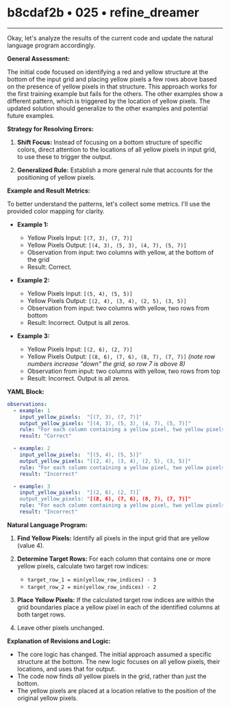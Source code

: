 # b8cdaf2b • 025 • refine_dreamer

---
Okay, let's analyze the results of the current code and update the natural language program accordingly.

**General Assessment:**

The initial code focused on identifying a red and yellow structure at the bottom of the input grid and placing yellow pixels a few rows above based on the presence of yellow pixels in that structure. This approach works for the first training example but fails for the others. The other examples show a different pattern, which is triggered by the location of yellow pixels. The updated solution should generalize to the other examples and potential future examples.

**Strategy for Resolving Errors:**

1.  **Shift Focus:** Instead of focusing on a bottom structure of specific colors, direct attention to the locations of all yellow pixels in input grid, to use these to trigger the output.

2.  **Generalized Rule:** Establish a more general rule that accounts for the positioning of yellow pixels.

**Example and Result Metrics:**

To better understand the patterns, let's collect some metrics. I'll use the provided color mapping for clarity.

*   **Example 1:**
    *   Yellow Pixels Input: `[(7, 3), (7, 7)]`
    *   Yellow Pixels Output: `[(4, 3), (5, 3), (4, 7), (5, 7)]`
    *   Observation from input: two columns with yellow, at the bottom of the grid
    *   Result: Correct.

*   **Example 2:**
    *   Yellow Pixels Input: `[(5, 4), (5, 5)]`
    *   Yellow Pixels Output: `[(2, 4), (3, 4), (2, 5), (3, 5)]`
    *   Observation from input: two columns with yellow, two rows from bottom
    *   Result: Incorrect. Output is all zeros.

*   **Example 3:**
    *   Yellow Pixels Input: `[(2, 6), (2, 7)]`
    *   Yellow Pixels Output: `[(8, 6), (7, 6), (8, 7), (7, 7)]`
        *(note row numbers increase "down" the grid, so row 7 is above 8)*
    *   Observation from input: two columns with yellow, two rows from top
    *   Result: Incorrect. Output is all zeros.

**YAML Block:**

```yaml
observations:
  - example: 1
    input_yellow_pixels:  "[(7, 3), (7, 7)]"
    output_yellow_pixels: "[(4, 3), (5, 3), (4, 7), (5, 7)]"
    rule: "For each column containing a yellow pixel, two yellow pixels are added three and two rows above the highest row that contains a yellow."
    result: "Correct"

  - example: 2
    input_yellow_pixels:  "[(5, 4), (5, 5)]"
    output_yellow_pixels: "[(2, 4), (3, 4), (2, 5), (3, 5)]"
    rule: "For each column containing a yellow pixel, two yellow pixels are added three and two rows above the highest row that contains a yellow."
    result: "Incorrect"

  - example: 3
    input_yellow_pixels:  "[(2, 6), (2, 7)]`
    output_yellow_pixels: "[(8, 6), (7, 6), (8, 7), (7, 7)]"
    rule: "For each column containing a yellow pixel, two yellow pixels are added three and two rows below the lowest row that contains a yellow."
    result: "Incorrect"

```

**Natural Language Program:**

1.  **Find Yellow Pixels:** Identify all pixels in the input grid that are yellow (value 4).

2.  **Determine Target Rows:** For each column that contains one or more yellow pixels, calculate two target row indices:
    *   `target_row_1 = min(yellow_row_indices) - 3`
    *   `target_row_2 = min(yellow_row_indices) - 2`

3.  **Place Yellow Pixels:** If the calculated target row indices are within the grid boundaries place a yellow pixel in each of the identified columns at both target rows.

4. Leave other pixels unchanged.

**Explanation of Revisions and Logic:**

*   The core logic has changed. The initial approach assumed a specific structure at the bottom. The new logic focuses on all yellow pixels, their locations, and uses that for output.
*   The code now finds *all* yellow pixels in the grid, rather than just the bottom.
*   The yellow pixels are placed at a location relative to the position of the original yellow pixels.

